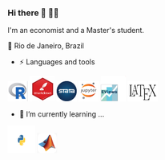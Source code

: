 ### Hi there 👋 🙋🏼  

<!-- <img src="https://media.giphy.com/media/hvRJCLFzcasrR4ia7z/giphy.gif" width="25px"> -->

I'm an economist and a Master's student.

📍 Rio de Janeiro, Brazil

- ⚡ Languages and tools 

<code><img src="https://github.com/nattrigo/nattrigo/blob/main/R.png" width="40" height="40" ></code>
<code><img src="https://github.com/nattrigo/nattrigo/blob/main/rmarkdown.png" width="50" height="50" ></code>
<code><img src="https://github.com/nattrigo/nattrigo/blob/main/stata.png" width="40" height="40" ></code>
<code><img src="https://github.com/nattrigo/nattrigo/blob/main/jupyter.png" width="40" height="40" ></code>
<code><img src="https://github.com/nattrigo/nattrigo/blob/main/eviews.png" width="50" height="50" ></code>
<code><img src="https://github.com/nattrigo/nattrigo/blob/main/latex.png" width="60" height="40" ></code>

- 🎯 I’m currently learning ...

<code><img src="https://github.com/nattrigo/nattrigo/blob/main/python.png" width="55" height="55" ></code>
<code><img src="https://github.com/nattrigo/nattrigo/blob/main/matlab.png" width="40" height="40" ></code>


<!-- 👋 🙋🏼
**nattrigo/nattrigo** is a ✨ _special_ ✨ repository because its `README.md` (this file) appears on your GitHub profile.

Here are some ideas to get you started:

- 🔭 I’m currently working on ...
- 🌱 I’m currently learning ...
- 👯 I’m looking to collaborate on ...
- 🤔 I’m looking for help with ...
- 💬 Ask me about ...
- 📫 How to reach me: ...
- 😄 Pronouns: ...
- ⚡ Fun fact: ...
-->
